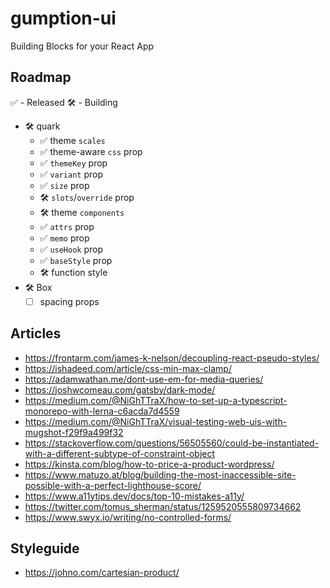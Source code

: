 # gumption-ui

Building Blocks for your React App

## Roadmap

✅ - Released
🛠 - Building

- 🛠 quark
  - ✅ theme `scales`
  - ✅ theme-aware `css` prop
  - ✅ `themeKey` prop
  - ✅ `variant` prop
  - ✅ `size` prop
  - 🛠 `slots`/`override` prop
  - 🛠 theme `components`
  - ✅ `attrs` prop
  - ✅ `memo` prop
  - ✅ `useHook` prop
  - ✅ `baseStyle` prop
  - 🛠 function style
- 🛠 Box
  - [ ] spacing props

## Articles

- https://frontarm.com/james-k-nelson/decoupling-react-pseudo-styles/
- https://ishadeed.com/article/css-min-max-clamp/
- https://adamwathan.me/dont-use-em-for-media-queries/
- https://joshwcomeau.com/gatsby/dark-mode/
- https://medium.com/@NiGhTTraX/how-to-set-up-a-typescript-monorepo-with-lerna-c6acda7d4559
- https://medium.com/@NiGhTTraX/visual-testing-web-uis-with-mugshot-f29f9a499f32
- https://stackoverflow.com/questions/56505560/could-be-instantiated-with-a-different-subtype-of-constraint-object
- https://kinsta.com/blog/how-to-price-a-product-wordpress/
- https://www.matuzo.at/blog/building-the-most-inaccessible-site-possible-with-a-perfect-lighthouse-score/
- https://www.a11ytips.dev/docs/top-10-mistakes-a11y/
- https://twitter.com/tomus_sherman/status/1259520555809734662
- https://www.swyx.io/writing/no-controlled-forms/

## Styleguide

- https://johno.com/cartesian-product/
